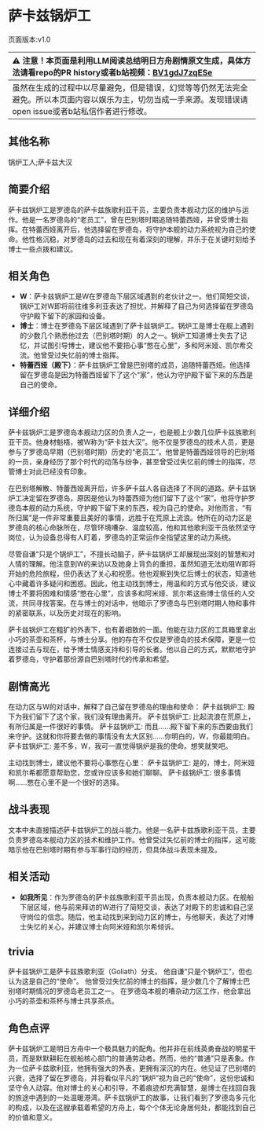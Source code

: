 # 萨卡兹锅炉工
页面版本:v1.0
 

| :warning: 注意！本页面是利用LLM阅读总结明日方舟剧情原文生成，具体方法请看repo的PR history或者b站视频：[BV1gdJ7zqESe](https://www.bilibili.com/video/BV1gdJ7zqESe/)         |
|:----------------------------|
| 虽然在生成的过程中以尽量避免，但是错误，幻觉等等仍然无法完全避免。所以本页面内容以娱乐为主，切勿当成一手来源。发现错误请open issue或者b站私信作者进行修改。|



## 其他名称
锅炉工人;萨卡兹大汉
## 简要介绍
萨卡兹锅炉工是罗德岛的萨卡兹族歌利亚干员，主要负责本舰动力区的维护与运作。他是一名罗德岛的“老员工”，曾在巴别塔时期追随特蕾西娅，并曾受博士指挥。在特蕾西娅离开后，他选择留在罗德岛，将守护本舰的动力系统视为自己的使命。他性格沉稳，对罗德岛的过去和现在有着深刻的理解，并乐于在关键时刻给予博士一些点拨和建议。
## 相关角色
-   **W**：萨卡兹锅炉工是W在罗德岛下层区域遇到的老伙计之一。他们简短交谈，锅炉工对W即将前往维多利亚表达了担忧，并解释了自己为何选择留在罗德岛守护殿下留下的家园和设备。
-   **博士**：博士在罗德岛下层区域遇到了萨卡兹锅炉工。锅炉工是博士在舰上遇到的少数几个熟悉他过去（巴别塔时期）的人之一。锅炉工知道博士失去了记忆，并试图引导博士，建议他不要把心事“憋在心里”，多和阿米娅、凯尔希交流。他曾受过失忆前的博士指挥。
-   **特蕾西娅（殿下）**：萨卡兹锅炉工曾是巴别塔的成员，追随特蕾西娅。他选择留在罗德岛是因为特蕾西娅留下了这个“家”，他认为守护殿下留下来的东西是自己的使命。
## 详细介绍
萨卡兹锅炉工是罗德岛本舰动力区的负责人之一，也是舰上少数几位萨卡兹族歌利亚干员。他身材魁梧，被W称为“萨卡兹大汉”。他不仅是罗德岛的技术人员，更是参与了罗德岛早期（巴别塔时期）历史的“老员工”。他曾是特蕾西娅领导的巴别塔的一员，亲身经历了那个时代的动荡与纷争，甚至曾受过失忆前的博士的指挥，尽管博士对此已经没有印象。

在巴别塔解散、特蕾西娅离开后，许多萨卡兹人各自选择了不同的道路。萨卡兹锅炉工决定留在罗德岛，原因是他认为特蕾西娅为他们留下了这个“家”。他将守护罗德岛本舰的动力系统，守护殿下留下来的东西，视为自己的使命。对他而言，“有所归属”是一件非常重要且美好的事情，远胜于在荒原上流浪。他所在的动力区是罗德岛的核心命脉所在，尽管环境嘈杂、温度较高，他和其他歌利亚干员依然坚守岗位，认为设备总得有人盯着，罗德岛的正常运作全指望这里的动力系统。

尽管自谦“只是个锅炉工”，不擅长动脑子，萨卡兹锅炉工却展现出深刻的智慧和对人情的理解。他注意到W的来访以及她身上背负的重担，虽然知道无法劝阻W即将开始的危险旅程，但仍表达了关心和祝愿。他也观察到失忆后博士的状态，知道他心中藏着许多疑问和困惑。因此，他主动找到博士，用温和的方式与他交谈，建议博士不要将困难和情感“憋在心里”，应该多和阿米娅、凯尔希这些博士信任的人交流，共同寻找答案。在与博士的对话中，他暗示了罗德岛与巴别塔时期人物和事件的紧密联系，以及历史对现在的影响。

萨卡兹锅炉工在粗犷的外表下，也有着细致的一面。他能在动力区的工具箱里拿出小巧的茶壶和茶杯，与博士分享。他的存在不仅仅是罗德岛的技术保障，更是一位连接过去与现在，给予博士情感支持和引导的长者。他以自己的方式，默默地守护着罗德岛，守护着那份源自巴别塔时代的传承和希望。
## 剧情高光
在动力区与W的对话中，解释了自己留在罗德岛的理由和使命：
萨卡兹锅炉工:  殿下为我们留下了这个家，我们没有理由离开。
萨卡兹锅炉工:  比起流浪在荒原上，有所归属是一件很好的事情。
萨卡兹锅炉工:  而且......殿下留下来的东西要由我们来守护。这就和你将要去做的事情没有太大区别......你明白的，W，你最能明白。
萨卡兹锅炉工:  差不多，W，我可一直觉得锅炉是我的使命。想笑就笑吧。

主动找到博士，建议他不要将心事憋在心里：
萨卡兹锅炉工:  是的，博士，阿米娅和凯尔希都愿意帮助您，您或许应该多和她们聊聊。
萨卡兹锅炉工:  很多事情啊......憋在心里不是一个很好的选择。
## 战斗表现
文本中未直接描述萨卡兹锅炉工的战斗能力。他是一名萨卡兹族歌利亚干员，主要负责罗德岛本舰动力区的技术和维护工作。他曾受过失忆前的博士的指挥，这可能暗示他在巴别塔时期有参与军事行动的经历，但具体战斗表现未提及。
## 相关活动
-   **如我所见**：作为罗德岛的萨卡兹族歌利亚干员出现，负责本舰动力区。在舰船下层区域，他与前来拜访的W进行了简短交谈，表达了对殿下的忠诚和自己坚守岗位的信念。随后，他主动找到来到动力区的博士，与他聊天，表达了对博士失忆的关心，并建议博士向阿米娅和凯尔希倾诉。
## trivia
萨卡兹锅炉工是萨卡兹族歌利亚（Goliath）分支。
他自谦“只是个锅炉工”，但也认为这是自己的“使命”。
他曾受过失忆前的博士的指挥，是少数几个了解博士巴别塔时期情况的罗德岛老员工之一。
在罗德岛本舰的嘈杂动力区工作，他会拿出小巧的茶壶和茶杯与博士共享茶点。
## 角色点评
萨卡兹锅炉工是明日方舟中一个极具魅力的配角。他并非在前线英勇奋战的明星干员，而是默默耕耘在舰船核心部门的普通劳动者。然而，他的“普通”只是表象。作为一位萨卡兹歌利亚，他拥有强大的外表，更拥有深沉的内在。他见证了巴别塔的兴衰，选择了留在罗德岛，并将看似平凡的“锅炉”视为自己的“使命”，这份忠诚和坚守令人动容。他对博士的关心和引导，不着痕迹却充满智慧，是博士在找回自我的旅途中遇到的一处温暖港湾。萨卡兹锅炉工的故事，让我们看到了罗德岛多元化的构成，以及在这艘承载着希望的方舟上，每个个体无论身居何处，都能找到自己的价值和意义。